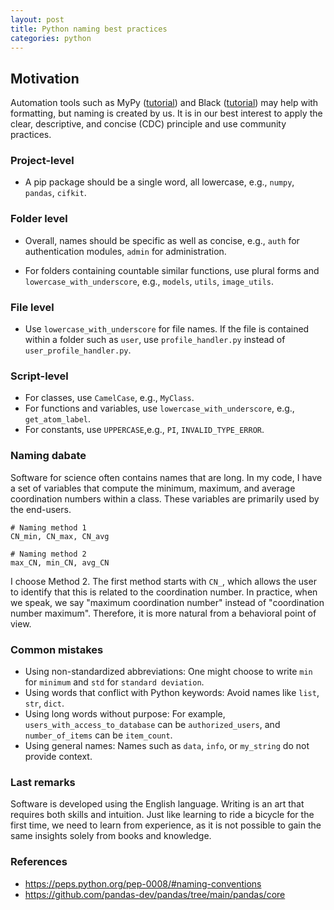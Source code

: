 ```yaml
---
layout: post
title: Python naming best practices
categories: python
---
```


## Motivation

Automation tools such as MyPy
([tutorial](https://bobleesj.github.io/python/2024/06/04/python-static-type-checking.html))
and Black
([tutorial](https://bobleesj.github.io/tutorial/2024/03/11/python-styling-guide.html))
may help with formatting, but naming is created by us. It is in our best
interest to apply the clear, descriptive, and concise (CDC) principle and use
community practices.

### Project-level

- A pip package should be a single word, all lowercase, e.g., `numpy`, `pandas`,
  `cifkit`.

### Folder level

- Overall, names should be specific as well as concise, e.g., `auth` for
  authentication modules, `admin` for administration.

- For folders containing countable similar functions, use plural forms and
  `lowercase_with_underscore`, e.g., `models`, `utils`, `image_utils`.

### File level

- Use `lowercase_with_underscore` for file names. If the file is contained
  within a folder such as `user`, use `profile_handler.py` instead of
  `user_profile_handler.py`.

### Script-level

- For classes, use `CamelCase`, e.g., `MyClass`.
- For functions and variables, use `lowercase_with_underscore`, e.g.,
  `get_atom_label`.
- For constants, use `UPPERCASE`,e.g., `PI`, `INVALID_TYPE_ERROR`.

### Naming dabate

Software for science often contains names that are long. In my code, I have a
set of variables that compute the minimum, maximum, and average coordination
numbers within a class. These variables are primarily used by the end-users.

```
# Naming method 1
CN_min, CN_max, CN_avg

# Naming method 2
max_CN, min_CN, avg_CN
```

I choose Method 2. The first method starts with `CN_`, which allows the user to
identify that this is related to the coordination number. In practice, when we
speak, we say "maximum coordination number" instead of "coordination number
maximum". Therefore, it is more natural from a behavioral point of view.

### Common mistakes

- Using non-standardized abbreviations: One might choose to write `min` for
  `minimum` and `std` for `standard deviation`.
- Using words that conflict with Python keywords: Avoid names like `list`,
  `str`, `dict`.
- Using long words without purpose: For example, `users_with_access_to_database`
  can be `authorized_users`, and `number_of_items` can be `item_count`.
- Using general names: Names such as `data`, `info`, or `my_string` do not
  provide context.

### Last remarks

Software is developed using the English language. Writing is an art that
requires both skills and intuition. Just like learning to ride a bicycle for the
first time, we need to learn from experience, as it is not possible to gain the
same insights solely from books and knowledge.

### References

- https://peps.python.org/pep-0008/#naming-conventions
- https://github.com/pandas-dev/pandas/tree/main/pandas/core
